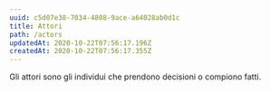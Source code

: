 ```yaml
---
uuid: c5d07e38-7034-4808-9ace-a64028ab0d1c
title: Attori
path: /actors
updatedAt: 2020-10-22T07:56:17.196Z
createdAt: 2020-10-22T07:56:17.355Z
---
```


Gli attori sono gli individui che prendono decisioni o compiono fatti.
